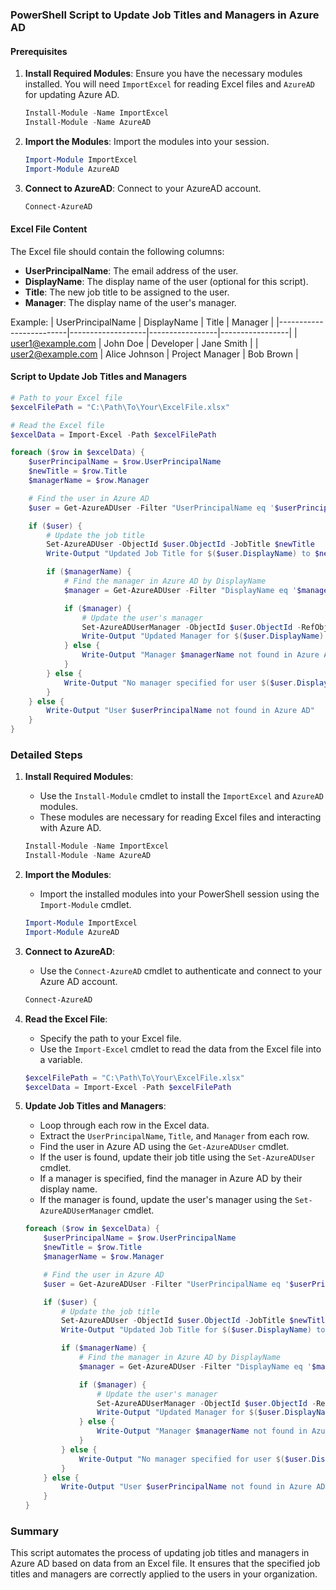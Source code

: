 ### PowerShell Script to Update Job Titles and Managers in Azure AD

#### Prerequisites
1. **Install Required Modules**: Ensure you have the necessary modules installed. You will need `ImportExcel` for reading Excel files and `AzureAD` for updating Azure AD.
   ```powershell
   Install-Module -Name ImportExcel
   Install-Module -Name AzureAD
   ```

2. **Import the Modules**: Import the modules into your session.
   ```powershell
   Import-Module ImportExcel
   Import-Module AzureAD
   ```

3. **Connect to AzureAD**: Connect to your AzureAD account.
   ```powershell
   Connect-AzureAD
   ```

#### Excel File Content
The Excel file should contain the following columns:
- **UserPrincipalName**: The email address of the user.
- **DisplayName**: The display name of the user (optional for this script).
- **Title**: The new job title to be assigned to the user.
- **Manager**: The display name of the user's manager.

Example:
| UserPrincipalName       | DisplayName       | Title           | Manager         |
|-------------------------|-------------------|-----------------|-----------------|
| user1@example.com       | John Doe          | Developer       | Jane Smith      |
| user2@example.com       | Alice Johnson     | Project Manager | Bob Brown       |

#### Script to Update Job Titles and Managers
```powershell
# Path to your Excel file
$excelFilePath = "C:\Path\To\Your\ExcelFile.xlsx"

# Read the Excel file
$excelData = Import-Excel -Path $excelFilePath

foreach ($row in $excelData) {
    $userPrincipalName = $row.UserPrincipalName
    $newTitle = $row.Title
    $managerName = $row.Manager

    # Find the user in Azure AD
    $user = Get-AzureADUser -Filter "UserPrincipalName eq '$userPrincipalName'"

    if ($user) {
        # Update the job title
        Set-AzureADUser -ObjectId $user.ObjectId -JobTitle $newTitle
        Write-Output "Updated Job Title for $($user.DisplayName) to $newTitle"

        if ($managerName) {
            # Find the manager in Azure AD by DisplayName
            $manager = Get-AzureADUser -Filter "DisplayName eq '$managerName'"

            if ($manager) {
                # Update the user's manager
                Set-AzureADUserManager -ObjectId $user.ObjectId -RefObjectId $manager.ObjectId
                Write-Output "Updated Manager for $($user.DisplayName) to $($manager.DisplayName)"
            } else {
                Write-Output "Manager $managerName not found in Azure AD for user $($user.DisplayName)"
            }
        } else {
            Write-Output "No manager specified for user $($user.DisplayName)"
        }
    } else {
        Write-Output "User $userPrincipalName not found in Azure AD"
    }
}
```

### Detailed Steps

1. **Install Required Modules**:
   - Use the `Install-Module` cmdlet to install the `ImportExcel` and `AzureAD` modules.
   - These modules are necessary for reading Excel files and interacting with Azure AD.

   ```powershell
   Install-Module -Name ImportExcel
   Install-Module -Name AzureAD
   ```

2. **Import the Modules**:
   - Import the installed modules into your PowerShell session using the `Import-Module` cmdlet.

   ```powershell
   Import-Module ImportExcel
   Import-Module AzureAD
   ```

3. **Connect to AzureAD**:
   - Use the `Connect-AzureAD` cmdlet to authenticate and connect to your Azure AD account.

   ```powershell
   Connect-AzureAD
   ```

4. **Read the Excel File**:
   - Specify the path to your Excel file.
   - Use the `Import-Excel` cmdlet to read the data from the Excel file into a variable.

   ```powershell
   $excelFilePath = "C:\Path\To\Your\ExcelFile.xlsx"
   $excelData = Import-Excel -Path $excelFilePath
   ```

5. **Update Job Titles and Managers**:
   - Loop through each row in the Excel data.
   - Extract the `UserPrincipalName`, `Title`, and `Manager` from each row.
   - Find the user in Azure AD using the `Get-AzureADUser` cmdlet.
   - If the user is found, update their job title using the `Set-AzureADUser` cmdlet.
   - If a manager is specified, find the manager in Azure AD by their display name.
   - If the manager is found, update the user's manager using the `Set-AzureADUserManager` cmdlet.

   ```powershell
   foreach ($row in $excelData) {
       $userPrincipalName = $row.UserPrincipalName
       $newTitle = $row.Title
       $managerName = $row.Manager

       # Find the user in Azure AD
       $user = Get-AzureADUser -Filter "UserPrincipalName eq '$userPrincipalName'"

       if ($user) {
           # Update the job title
           Set-AzureADUser -ObjectId $user.ObjectId -JobTitle $newTitle
           Write-Output "Updated Job Title for $($user.DisplayName) to $newTitle"

           if ($managerName) {
               # Find the manager in Azure AD by DisplayName
               $manager = Get-AzureADUser -Filter "DisplayName eq '$managerName'"

               if ($manager) {
                   # Update the user's manager
                   Set-AzureADUserManager -ObjectId $user.ObjectId -RefObjectId $manager.ObjectId
                   Write-Output "Updated Manager for $($user.DisplayName) to $($manager.DisplayName)"
               } else {
                   Write-Output "Manager $managerName not found in Azure AD for user $($user.DisplayName)"
               }
           } else {
               Write-Output "No manager specified for user $($user.DisplayName)"
           }
       } else {
           Write-Output "User $userPrincipalName not found in Azure AD"
       }
   }
   ```

### Summary
This script automates the process of updating job titles and managers in Azure AD based on data from an Excel file. It ensures that the specified job titles and managers are correctly applied to the users in your organization.
